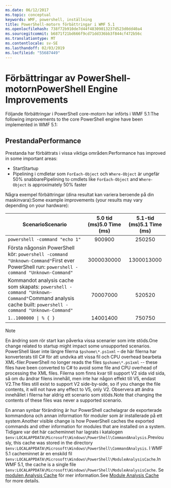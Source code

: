 ```yaml
---
ms.date: 06/12/2017
ms.topic: conceptual
keywords: WMF, powershell, inställning
title: PowerShell-motorn förbättringar i WMF 5.1
ms.openlocfilehash: 738f72b910de7d44f48309013237d523d0dd40a4
ms.sourcegitcommit: b6871f21bd666f9cd71dd336bb3f844cf472b56c
ms.translationtype: MT
ms.contentlocale: sv-SE
ms.lasthandoff: 02/03/2019
ms.locfileid: "55687449"
---
```

# <a name="powershell-engine-improvements"></a><span data-ttu-id="cf9ac-103">Förbättringar av PowerShell-motorn</span><span class="sxs-lookup"><span data-stu-id="cf9ac-103">PowerShell Engine Improvements</span></span>

<span data-ttu-id="cf9ac-104">Följande förbättringar i PowerShell core-motorn har införts i WMF 5.1:</span><span class="sxs-lookup"><span data-stu-id="cf9ac-104">The following improvements to the core PowerShell engine have been implemented in WMF 5.1:</span></span>

## <a name="performance"></a><span data-ttu-id="cf9ac-105">Prestanda</span><span class="sxs-lookup"><span data-stu-id="cf9ac-105">Performance</span></span>

<span data-ttu-id="cf9ac-106">Prestanda har förbättrats i vissa viktiga områden:</span><span class="sxs-lookup"><span data-stu-id="cf9ac-106">Performance has improved in some important areas:</span></span>

- <span data-ttu-id="cf9ac-107">Start</span><span class="sxs-lookup"><span data-stu-id="cf9ac-107">Startup</span></span>
- <span data-ttu-id="cf9ac-108">Pipelining i cmdletar som `ForEach-Object` och `Where-Object` är ungefär 50% snabbare</span><span class="sxs-lookup"><span data-stu-id="cf9ac-108">Pipelining to cmdlets like `ForEach-Object` and `Where-Object` is approximately 50% faster</span></span>

<span data-ttu-id="cf9ac-109">Några exempel förbättringar (dina resultat kan variera beroende på din maskinvara):</span><span class="sxs-lookup"><span data-stu-id="cf9ac-109">Some example improvements (your results may vary depending on your hardware):</span></span>

| <span data-ttu-id="cf9ac-110">Scenario</span><span class="sxs-lookup"><span data-stu-id="cf9ac-110">Scenario</span></span> | <span data-ttu-id="cf9ac-111">5.0 tid (ms)</span><span class="sxs-lookup"><span data-stu-id="cf9ac-111">5.0 Time (ms)</span></span> | <span data-ttu-id="cf9ac-112">5.1-tid (ms)</span><span class="sxs-lookup"><span data-stu-id="cf9ac-112">5.1 Time (ms)</span></span> |
| -------- | :---------------: | :---------------: |
| `powershell -command "echo 1"` | <span data-ttu-id="cf9ac-113">900</span><span class="sxs-lookup"><span data-stu-id="cf9ac-113">900</span></span> | <span data-ttu-id="cf9ac-114">250</span><span class="sxs-lookup"><span data-stu-id="cf9ac-114">250</span></span> |
| <span data-ttu-id="cf9ac-115">Första någonsin PowerShell kör: `powershell -command "Unknown-Command"`</span><span class="sxs-lookup"><span data-stu-id="cf9ac-115">First ever PowerShell run: `powershell -command "Unknown-Command"`</span></span> | <span data-ttu-id="cf9ac-116">30000</span><span class="sxs-lookup"><span data-stu-id="cf9ac-116">30000</span></span> | <span data-ttu-id="cf9ac-117">13000</span><span class="sxs-lookup"><span data-stu-id="cf9ac-117">13000</span></span> |
| <span data-ttu-id="cf9ac-118">Kommandot analysis cache som skapats: `powershell -command "Unknown-Command"`</span><span class="sxs-lookup"><span data-stu-id="cf9ac-118">Command analysis cache built: `powershell -command "Unknown-Command"`</span></span> | <span data-ttu-id="cf9ac-119">7000</span><span class="sxs-lookup"><span data-stu-id="cf9ac-119">7000</span></span> | <span data-ttu-id="cf9ac-120">520</span><span class="sxs-lookup"><span data-stu-id="cf9ac-120">520</span></span> |
| <code>1..1000000 &#124; % { }</code> | <span data-ttu-id="cf9ac-121">1400</span><span class="sxs-lookup"><span data-stu-id="cf9ac-121">1400</span></span> | <span data-ttu-id="cf9ac-122">750</span><span class="sxs-lookup"><span data-stu-id="cf9ac-122">750</span></span> |

> [!Note]
> <span data-ttu-id="cf9ac-123">En ändring som rör start kan påverka vissa scenarier som inte stöds.</span><span class="sxs-lookup"><span data-stu-id="cf9ac-123">One change related to startup might impact some unsupported scenarios.</span></span>
> <span data-ttu-id="cf9ac-124">PowerShell läser inte längre filerna `$pshome\*.ps1xml` – de här filerna har konverterats till C# för att undvika att vissa fil och CPU overhead bearbeta XML-filer.</span><span class="sxs-lookup"><span data-stu-id="cf9ac-124">PowerShell no longer reads the files `$pshome\*.ps1xml` -- these files have been converted to C# to avoid some file and CPU overhead of processing the XML files.</span></span>
> <span data-ttu-id="cf9ac-125">Filerna som finns kvar till support V2 sida vid sida, så om du ändrar filens innehåll, men inte har någon effekt till V5, endast V2.</span><span class="sxs-lookup"><span data-stu-id="cf9ac-125">The files still exist to support V2 side-by-side, so if you change the file contents, it will not have any effect to V5, only V2.</span></span>
> <span data-ttu-id="cf9ac-126">Observera att ändra innehållet i filerna har aldrig ett scenario som stöds.</span><span class="sxs-lookup"><span data-stu-id="cf9ac-126">Note that changing the contents of these files was never a supported scenario.</span></span>

<span data-ttu-id="cf9ac-127">En annan synbar förändring är hur PowerShell cachelagrar de exporterade kommandona och annan information för moduler som är installerade på ett system.</span><span class="sxs-lookup"><span data-stu-id="cf9ac-127">Another visible change is how PowerShell caches the exported commands and other information for modules that are installed on a system.</span></span>
<span data-ttu-id="cf9ac-128">Tidigare var det här cacheminnet har lagrats i katalogen `$env:LOCALAPPDATA\Microsoft\Windows\PowerShell\CommandAnalysis`.</span><span class="sxs-lookup"><span data-stu-id="cf9ac-128">Previously, this cache was stored in the directory `$env:LOCALAPPDATA\Microsoft\Windows\PowerShell\CommandAnalysis`.</span></span>
<span data-ttu-id="cf9ac-129">I WMF 5.1 cacheminnet är en enskild fil `$env:LOCALAPPDATA\Microsoft\Windows\PowerShell\ModuleAnalysisCache`.</span><span class="sxs-lookup"><span data-stu-id="cf9ac-129">In WMF 5.1, the cache is a single file `$env:LOCALAPPDATA\Microsoft\Windows\PowerShell\ModuleAnalysisCache`.</span></span>
<span data-ttu-id="cf9ac-130">Se [modulen Analysis Cache](scenarios-features.md#module-analysis-cache) för mer information.</span><span class="sxs-lookup"><span data-stu-id="cf9ac-130">See [Module Analysis Cache](scenarios-features.md#module-analysis-cache) for more details.</span></span>